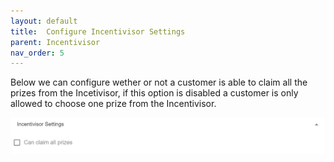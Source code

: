 ```yaml
---
layout: default
title:  Configure Incentivisor Settings
parent: Incentivisor
nav_order: 5
---
```


Below we can configure wether or not a customer is able to claim all the prizes from the Incetivisor, if this option is disabled a customer is only allowed to choose one prize from the Incentivisor. 

<img src="\img\Promotions\IncentivisorSettings.png" alt="">
